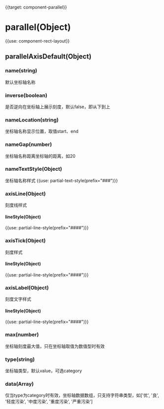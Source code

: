 
{{target: component-parallel}}

# parallel(Object)

{{use: component-rect-layout}}

## parallelAxisDefault(Object)

### name(string)

默认坐标轴名称

### inverse(boolean)

是否逆向在坐标轴上展示刻度，默认false，即从下到上

### nameLocation(string)

坐标轴名称显示位置，取值start、end

### nameGap(number)

坐标轴名称距离坐标轴的距离，如20

### nameTextStyle(Object)
坐标轴名称样式
{{use: partial-text-style(prefix="###")}}

### axisLine(Object)
刻度线样式
#### lineStyle(Object)
{{use: partial-line-style(prefix="####")}}

### axisTick(Object)
刻度样式
#### lineStyle(Object)
{{use: partial-line-style(prefix="####")}}

### axisLabel(Object)
刻度文字样式
#### lineStyle(Object)
{{use: partial-line-style(prefix="####")}}

### max(number)

坐标轴刻度最大值，只在坐标轴取值为数值型时有效

### type(string)

坐标轴类型，默认value，可选category

### data(Array)

仅当type为category时有效，坐标轴数据数组，只支持字符串类型，如['优', '良', '轻度污染', '中度污染', '重度污染', '严重污染']




